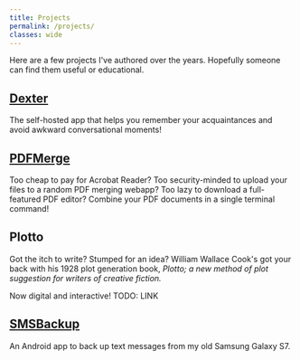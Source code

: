 ```yaml
---
title: Projects
permalink: /projects/
classes: wide
---
```


Here are a few projects I've authored over the years. Hopefully someone can find them useful or educational.

## [Dexter](https://github.com/jgerace/dexter)

The self-hosted app that helps you remember your acquaintances and avoid awkward conversational moments!

## [PDFMerge](https://github.com/jgerace/pdfmerge)

Too cheap to pay for Acrobat Reader? Too security-minded to upload your files to a random PDF merging webapp? Too lazy to download a full-featured PDF editor? Combine your PDF documents in a single terminal command!

## Plotto

Got the itch to write? Stumped for an idea? William Wallace Cook's got your back with his 1928 plot generation book, _Plotto; a new method of plot suggestion for writers of creative fiction._

Now digital and interactive! TODO: LINK

## [SMSBackup](https://github.com/jgerace/SMSBackup)

An Android app to back up text messages from my old Samsung Galaxy S7.
